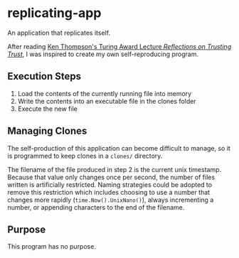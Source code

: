# replicating-app
An application that replicates itself.

After reading [Ken Thompson's Turing Award Lecture _Reflections on Trusting Trust_](https://www.archive.ece.cmu.edu/~ganger/712.fall02/papers/p761-thompson.pdf), I was inspired to create my own self-reproducing program.

## Execution Steps
1. Load the contents of the currently running file into memory
2. Write the contents into an executable file in the clones folder
3. Execute the new file

## Managing Clones
The self-production of this application can become difficult to manage, so it is programmed to keep clones in a `clones/` directory.

The filename of the file produced in step 2 is the current unix timestamp. Because that value only changes once per second, the number of files written is artificially restricted. Naming strategies could be adopted to remove this restriction which includes choosing to use a number that changes more rapidly (`time.Now().UnixNano()`), always incrementing a number, or appending characters to the end of the filename.

## Purpose
This program has no purpose.
